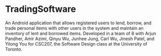 # TradingSoftware
An Android application that allows registered users to lend, borrow, and trade personal items with other users in the system and maintain an inventory of lent and borrowed items.
Developed in a team of 8 with Arjun Pandher, Amir Azimi, Qinyu Wu, Junhee Jung, Carl Wu, Jinesh Patel, and Yilong You for CSC207, the Software Design class at the University of Toronto.
